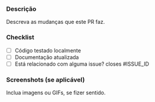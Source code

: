 ### Descrição

Descreva as mudanças que este PR faz.

### Checklist

- [ ] Código testado localmente
- [ ] Documentação atualizada
- [ ] Está relacionado com alguma issue? closes #ISSUE_ID

### Screenshots (se aplicável)

Inclua imagens ou GIFs, se fizer sentido.